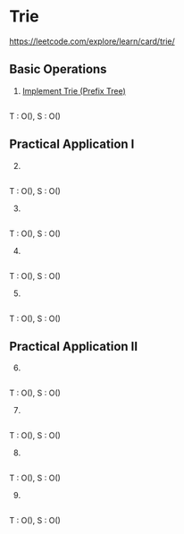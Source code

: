 # Trie

https://leetcode.com/explore/learn/card/trie/


## Basic Operations

1. [Implement Trie (Prefix Tree)](https://leetcode.com/explore/learn/card/trie/147/basic-operations/1047/)

```cpp

```

T : O(), S : O()

## Practical Application I

2. []()

```cpp

```

T : O(), S : O()


3. []()

```cpp

```

T : O(), S : O()


4. []()

```cpp

```

T : O(), S : O()


5. []()

```cpp

```

T : O(), S : O()


## Practical Application II


6. []()

```cpp

```

T : O(), S : O()


7. []()

```cpp

```

T : O(), S : O()


8. []()

```cpp

```

T : O(), S : O()


9. []()

```cpp

```

T : O(), S : O()

